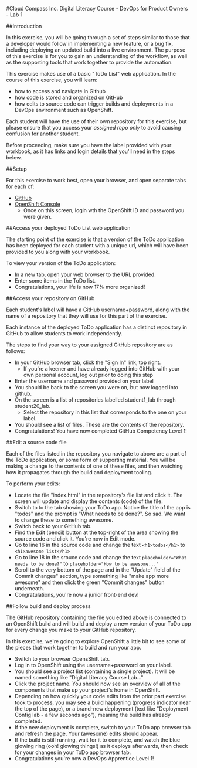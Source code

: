 #Cloud Compass Inc. Digital Literacy Course - DevOps for Product Owners - Lab 1

##Introduction

In this exercise, you will be going through a set of steps similar to those that a developer would follow in implementing a new feature, or a bug fix, including deploying an updated build into a live environment.  The purpose of this exercise is for you to gain an understanding of the workflow, as well as the supporting tools that work together to provide the automation.
  
This exercise makes use of a basic "ToDo List" web application.  In the course of this exercise, you will learn:
 
* how to access and navigate in Github
* how code is stored and organized on GitHub
* how edits to source code can trigger builds and deployments in a DevOps environment such as OpenShift.

Each student will have the use of their own repository for this exercise, but please ensure that you access your *assigned repo only* to avoid causing confusion for another student.

Before proceeding, make sure you have the label provided with your workbook, as it has links and login details that you'll need in the steps below.

##Setup

For this exercise to work best, open your browser, and open separate tabs for each of:
 
 * <a href="https://github.com/C3IDigitalLiteracyLab/" target="github">GitHub</a>
 * <a href="https://master.labs.cloudcompass.ca:8443" target="openshift">OpenShift Console</a>
   * Once on this screen, login wth the OpenShift ID and password you were given.

##Access your deployed ToDo List web application
 
The starting point of the exercise is that a version of the ToDo application has been deployed for each student with a unique url, which will have been provided to you along with your workbook.

To view your version of the ToDo application:

* In a new tab, open your web browser to the URL provided.
* Enter some items in the ToDo list.
* Congratulations, your life is now 17% more organized!

##Access your repository on GitHub

Each student's label will have a GitHub username+password, along with the name of a repository that they will use for this part of the exercise.

Each instance of the deployed ToDo application has a distinct repository in GitHub to allow students to work independently.

The steps to find your way to your assigned GitHub repository are as follows:

* In your GitHub browser tab, click the "Sign In" link, top right.
   * If you're a keener and have already logged into GitHub with your own personal account, log out prior to doing this step
* Enter the username and password provided on your label
* You should be back to the screen you were on, but now logged into github.
* On the screen is a list of repositories labelled student1_lab through student20_lab.
   * Select the repository in this list that corresponds to the one on your label.
* You should see a list of files. These are the contents of the repository.
* Congratulations! You have now completed GitHub Competency Level 1! 

##Edit a source code file

Each of the files listed in the repository you navigate to above are a part of the ToDo application, or some form of supporting material.  You will be making a change to the contents of one of these files, and then watching how it propagates through the build and deployment tooling.
 
To perform your edits:

* Locate the file "index.html" in the repository's file list and click it. The screen will update and display the contents (code) of the file.
* Switch to to the tab showing your ToDo app. Notice the title of the app is "todos" and the prompt is "What needs to be done?". So sad.  We want to change these to something awesome.
* Switch back to your GitHub tab.
* Find the Edit (pencil) button at the top-right of the area showing the source code and click it. You're now in Edit mode.
* Go to line 16 in the source code and change the text `<h1>todos</h1>` to `<h1>awesome list</h1>`
* Go to line 18 in the srouce code and change the text `placeholder="What needs to be done?"` to `placeholder="How to be awesome..."`
* Scroll to the very bottom of the page and in the "Update" field of the Commit changes" section, type something like "make app more awesome" and then click the green "Commit changes" button underneath.
* Congratulations, you're now a junior front-end dev!
  
##Follow build and deploy process

The GitHub repository containing the file you edited above is connected to an OpenShift build and will build and deploy a new version of your ToDo app for every change you make to your GitHub repository.

In this exercise, we're going to explore OpenShift a little bit to see some of the pieces that work together to build and run your app.

* Switch to your browser OpensShift tab.
* Log in to OpenShift using the username+password on your label.
* You should see a project list (containing a single project).  It will be named something like "Digital Literacy Course Lab..."
* Click the project name.  You should now see an overview of all of the components that make up your project's home in OpenShift.
* Depending on how quickly your code edits from the prior part exercise took to process, you may see a build happening (progress indicator near the top of the page), or a brand-new deployment (text like "Deployment Config lab - a few seconds ago"), meaning the build has already completed.
* If the new deployment is complete, switch to your ToDo app browser tab and refresh the page.  Your (awesome) edits should appear.
* If the build is still running, wait for it to complete, and watch the blue glowing ring (ooh! glowing things!) as it deploys afterwards, then check for your changes in your ToDo app browser tab.
* Congratulations you're now a DevOps Apprentice Level 1!



